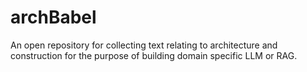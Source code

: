 # archBabel
An open repository for collecting text relating to architecture and construction for the purpose of building domain specific LLM or RAG.
